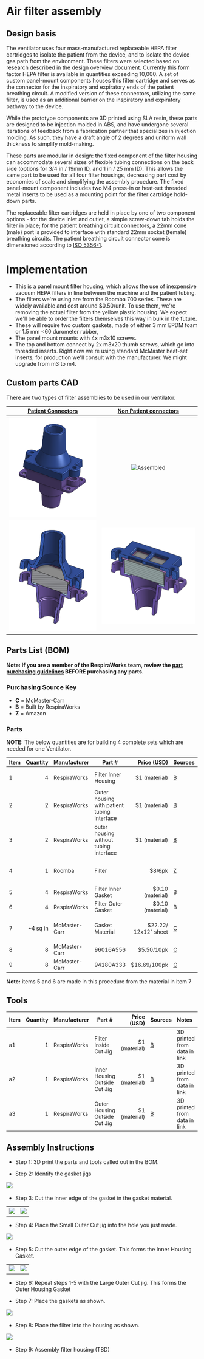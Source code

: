 # Air filter assembly

## Design basis

The ventilator uses four mass-manufactured replaceable HEPA filter cartridges to isolate the patient from the device,
and to isolate the device gas path from the environment. These filters were selected based on research described in the
design overview document. Currently this form factor HEPA filter is available in quantities exceeding 10,000. A set of
custom panel-mount components houses this filter cartridge and serves as the connector for the inspiratory and
expiratory ends of the patient breathing circuit. A modified version of these connectors, utilizing the same filter,
is used as an additional barrier on the inspiratory and expiratory pathway to the device.

While the prototype components are 3D printed using SLA resin, these parts are designed to be injection molded in ABS,
and have undergone several iterations of feedback from a fabrication partner that specializes in injection molding. As
such, they have a draft angle of 2 degrees and uniform wall thickness to simplify mold-making.

These parts are modular in design: the fixed component of the filter housing can accommodate several sizes of flexible
tubing connections on the back side (options for 3/4 in / 19mm ID, and 1 in / 25 mm ID). This allows the same part to be
used for all four filter housings, decreasing part cost by economies of scale and simplifying the assembly procedure.
The fixed panel-mount component includes two M4 press-in or heat-set threaded metal inserts to be used as a mounting
point for the filter cartridge hold-down parts.

The replaceable filter cartridges are held in place by one of two component options - for the device inlet and outlet,
a simple screw-down tab holds the filter in place; for the patient breathing circuit connectors, a 22mm cone (male) port
is provided to interface with standard 22mm socket (female) breathing circuits. The patient breathing circuit connector
cone is dimensioned according to [ISO 5356-1](https://www.iso.org/obp/ui#iso:std:iso:5356:-1:ed-4:v1:en).

# Implementation

- This is a panel mount filter housing, which allows the use of inexpensive vacuum HEPA filters in line between the
machine and the patient tubing.
- The filters we're using are from the Roomba 700 series. These are widely available and cost around $0.50/unit. To use
them, we're removing the actual filter from the yellow plastic housing. We expect we'll be able to order the filters
themselves this way in bulk in the future.
- These will require two custom gaskets, made of either 3 mm EPDM foam or 1.5 mm <60 durometer rubber,
- The panel mount mounts with 4x m3x10 screws.
- The top and bottom connect by 2x m3x20 thumb screws, which go into threaded inserts. Right now we're using standard
McMaster heat-set inserts; for production we'll consult with the manufacturer. We might upgrade from m3 to m4.

## Custom parts CAD
There are two types of filter assemblies to be used in our ventilator.

|   [Patient Connectors][PC]       |  [Non Patient connectors][NPC]  |
|:--------------------------------:|:-------------------------------:|
|![Assembled](assets/PatientConnectorAssembly.png)|  ![Assembled](assets/NonPatientConnectorAssembly.png) |
|![Sectional](assets/PatientConnectorSection.png) |  ![Sectional](assets/NonPatientConnectorSection.png)  |

[PC]: https://cad.onshape.com/documents/3fe0c1f79c482144c267173d/w/2ad1c08071a25185f9c78c68/e/3f7805d0bb1b53e700b6c7eb
[NPC]: https://cad.onshape.com/documents/3fe0c1f79c482144c267173d/w/2ad1c08071a25185f9c78c68/e/11907480755add4f9ca862c4

## Parts List (BOM)

**Note: If you are a member of the RespiraWorks team, review the
[part purchasing guidelines](../../manufacturing/README.md#part-purchasing-guidelines)
BEFORE purchasing any parts.**

### Purchasing Source Key

* **C** = McMaster-Carr
* **B** = Built by RespiraWorks
* **Z** = Amazon

### Parts

**NOTE:** The below quantities are for building 4 complete sets which are needed for one Ventilator.

| Item | Quantity | Manufacturer  | Part #               | Price (USD)      |Sources     | Notes |
| ---- |---------:| ------------- | -------------------- | ----------------:|:-----------|:------|
| 1    |        4 | RespiraWorks  | Filter Inner Housing | $1 (material)    | [B][1rw]   | 3D printed from data in link |
| 2    |        2 | RespiraWorks  | Outer housing with patient tubing interface  | $1 (material)    | [B][2rw]   | 3D printed from data in link |
| 3    |        2 | RespiraWorks  | outer housing without tubing interface | $1 (material)    | [B][3rw]   | 3D printed from data in link |
| 4    |        1 | Roomba        | Filter               | $8/6pk           | [Z][4amzn] | removed from filter unit as delivered |
| 5    |        4 | RespiraWorks  | Filter Inner Gasket  | $0.10 (material) | B          | make using item 6 below |
| 6    |        4 | RespiraWorks  | Filter Outer Gasket  | $0.10 (material) | B          | make using item 6 below |
| 7    | ~4 sq in | McMaster-Carr | Gasket Material      | $22.22/ 12x12" sheet | [C][9mcmc] | cut with jigs to make items 4 and 5 |
| 8    |        8 | McMaster-Carr | 96016A556            | $5.50/10pk       | [C][7mcmc] | thumbscrews |
| 9    |        8 | McMaster-Carr | 94180A333            | $16.69/100pk     | [C][8mcmc] | inserts |


[1rw]: assets/SmallFilterHousing.stl
[2rw]: assets/SmallFilterPatientConnector.stl
[3rw]: assets/SmallFilterNonPatientConnector.stl
[4amzn]: https://www.amazon.com/gp/product/B01KNZCW8E
[9mcmc]: https://www.mcmaster.com/8785K82-8785K822/
[7mcmc]: https://www.mcmaster.com/96016A556-96016A831/
[8mcmc]: https://www.mcmaster.com/94180A333/


**Note:** items 5 and 6 are made in this procedure from the material in item 7

## Tools

| Item | Quantity | Manufacturer  | Part #                         | Price (USD)   | Sources   | Notes |
| ---- |---------:| ------------- | ------------------------------ | -------------:|:----------|:------|
| a1   |        1 | RespiraWorks  | Filter Inside Cut Jig          | $1 (material) | [B][a1rw] | 3D printed from data in link |
| a2   |        1 | RespiraWorks  | Inner Housing Outside Cut Jig  | $1 (material) | [B][a2rw] | 3D printed from data in link |
| a3   |        1 | RespiraWorks  | Outer Housing Outside Cut Jig  | $1 (material) | [B][a3rw] | 3D printed from data in link |

[a1rw]: assets/filter-gasket-jig-inside.stl
[a2rw]: assets/filter-gasket-jig-outsideSmall.stl
[a3rw]: assets/filter-gasket-jig-outsideLarge.stl


## Assembly Instructions

- Step 1: 3D print the parts and tools called out in the BOM.

- Step 2: Identify the gasket jigs

![](assets/MakeGasket1.jpg)

- Step 3: Cut the inner edge of the gasket in the gasket material.

|                            |                             |
|:--------------------------:|:---------------------------:|
|![](assets/MakeGasket2.jpg) | ![](assets/MakeGasket3.jpg) |

- Step 4: Place the Small Outer Cut jig into the hole you just made.

![](assets/MakeGasket4.jpg)

- Step 5: Cut the outer edge of the gasket.  This forms the Inner Housing Gasket.

|                            |                             |
|:--------------------------:|:---------------------------:|
|![](assets/MakeGasket5.jpg) | ![](assets/MakeGasket6.jpg) |


- Step 6: Repeat steps 1-5 with the Large Outer Cut jig.  This forms the Outer Housing Gasket

- Step 7: Place the gaskets as shown.

![](assets/MakeGasket7.jpg)

- Step 8: Place the filter into the housing as shown.

![](assets/MakeGasket8.jpg)

- Step 9: Assembly filter housing (TBD)
